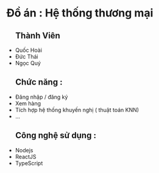 <h1>Đồ án : Hệ thống thương mại</h1>
<ul>
    <h2>Thành Viên</h2>
    <li>Quốc Hoài</li>
    <li>Đức Thái</li>
    <li>Ngọc Quý</li>
</ul>
<ul>
    <h2>Chức năng :</h2>
    <li>Đăng nhập / đăng ký</li>
    <li>Xem hàng</li>
    <li>Tích hợp hệ thống khuyến nghị ( thuật toán KNN)</li>
    <li>...</li>
</ul>
<ul>
    <h2>Công nghệ sử dụng :</h2>
    <li>Nodejs</li>
    <li>ReactJS</li>
    <li>TypeScript</li>
</ul>
